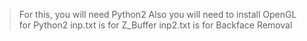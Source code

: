 > For this, you will need Python2
> Also you will need to install OpenGL for Python2
> inp.txt is for Z_Buffer
> inp2.txt is for Backface Removal
